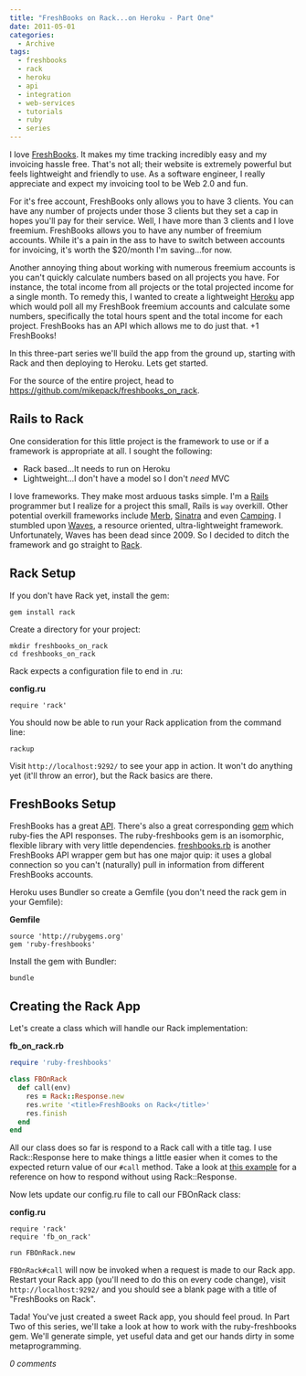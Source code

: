 ```yaml
---
title: "FreshBooks on Rack...on Heroku - Part One"
date: 2011-05-01
categories:
  - Archive
tags:
  - freshbooks
  - rack
  - heroku
  - api
  - integration
  - web-services
  - tutorials
  - ruby
  - series
---
```


I love <a href="http://www.freshbooks.com/" target="_blank">FreshBooks</a>. It makes my time tracking incredibly easy and my invoicing hassle free. That's not all; their website is extremely powerful but feels lightweight and friendly to use. As a software engineer, I really appreciate and expect my invoicing tool to be Web 2.0 and fun.

For it's free account, FreshBooks only allows you to have 3 clients. You can have any number of projects under those 3 clients but they set a cap in hopes you'll pay for their service. Well, I have more than 3 clients and I love freemium. FreshBooks allows you to have any number of freemium accounts. While it's a pain in the ass to have to switch between accounts for invoicing, it's worth the $20/month I'm saving...for now.

Another annoying thing about working with numerous freemium accounts is you can't quickly calculate numbers based on all projects you have. For instance, the total income from all projects or the total projected income for a single month. To remedy this, I wanted to create a lightweight <a href="http://www.heroku.com/" target="_blank">Heroku</a> app which would poll all my FreshBook freemium accounts and calculate some numbers, specifically the total hours spent and the total income for each project. FreshBooks has an API which allows me to do just that. +1 FreshBooks!

In this three-part series we'll build the app from the ground up, starting with Rack and then deploying to Heroku. Lets get started.

For the source of the entire project, head to <a href="https://github.com/mikepack/freshbooks_on_rack" target="_blank">https://github.com/mikepack/freshbooks_on_rack</a>.

## Rails to Rack

One consideration for this little project is the framework to use or if a framework is appropriate at all. I sought the following:

- Rack based...It needs to run on Heroku
- Lightweight...I don't have a model so I don't *need* MVC

I love frameworks. They make most arduous tasks simple. I'm a <a href="http://rubyonrails.org/" target="_blank">Rails</a> programmer but I realize for a project this small, Rails is `way` overkill. Other potential overkill frameworks include <a href="http://www.merbivore.com/" target="_blank">Merb</a>, <a href="http://www.sinatrarb.com/" target="_blank">Sinatra</a> and even <a href="http://camping.rubyforge.org/" target="_blank">Camping</a>. I stumbled upon <a href="http://www.rocket.ly/waves" target="_blank">Waves</a>, a resource oriented, ultra-lightweight framework. Unfortunately, Waves has been dead since 2009. So I decided to ditch the framework and go straight to <a href="http://rack.rubyforge.org/" target="_blank">Rack</a>.

## Rack Setup

If you don't have Rack yet, install the gem:

```
gem install rack
```

Create a directory for your project:

```
mkdir freshbooks_on_rack
cd freshbooks_on_rack
```

Rack expects a configuration file to end in .ru:

**config.ru**

```
require 'rack'
```

You should now be able to run your Rack application from the command line:

```
rackup
```

Visit `http://localhost:9292/` to see your app in action. It won't do anything yet (it'll throw an error), but the Rack basics are there.

## FreshBooks Setup

FreshBooks has a great <a href="http://developers.freshbooks.com/" target="_blank">API</a>. There's also a great corresponding <a href="https://github.com/elucid/ruby-freshbooks" target="_blank">gem</a> which ruby-fies the API responses. The ruby-freshbooks gem is an isomorphic, flexible library with very little dependencies. <a href="https://github.com/bcurren/freshbooks.rb" target="_blank">freshbooks.rb</a> is another FreshBooks API wrapper gem but has one major quip: it uses a global connection so you can't (naturally) pull in information from different FreshBooks accounts.

Heroku uses Bundler so create a Gemfile (you don't need the rack gem in your Gemfile):

**Gemfile**

```
source 'http://rubygems.org'
gem 'ruby-freshbooks'
```

Install the gem with Bundler:

```
bundle
```

## Creating the Rack App

Let's create a class which will handle our Rack implementation:

**fb_on_rack.rb**

```ruby
require 'ruby-freshbooks'

class FBOnRack
  def call(env)
    res = Rack::Response.new
    res.write '<title>FreshBooks on Rack</title>'
    res.finish
  end
end
```

All our class does so far is respond to a Rack call with a title tag. I use Rack::Response here to make things a little easier when it comes to the expected return value of our `#call` method. Take a look at <a href="http://chneukirchen.org/blog/archive/2007/02/introducing-rack.html" target="_blank">this example</a> for a reference on how to respond without using Rack::Response.

Now lets update our config.ru file to call our FBOnRack class:

**config.ru**

```
require 'rack'
require 'fb_on_rack'

run FBOnRack.new
```

`FBOnRack#call` will now be invoked when a request is made to our Rack app. Restart your Rack app (you'll need to do this on every code change), visit `http://localhost:9292/` and you should see a blank page with a title of "FreshBooks on Rack".

Tada! You've just created a sweet Rack app, you should feel proud. In Part Two of this series, we'll take a look at how to work with the ruby-freshbooks gem. We'll generate simple, yet useful data and get our hands dirty in some metaprogramming.

*0 comments*